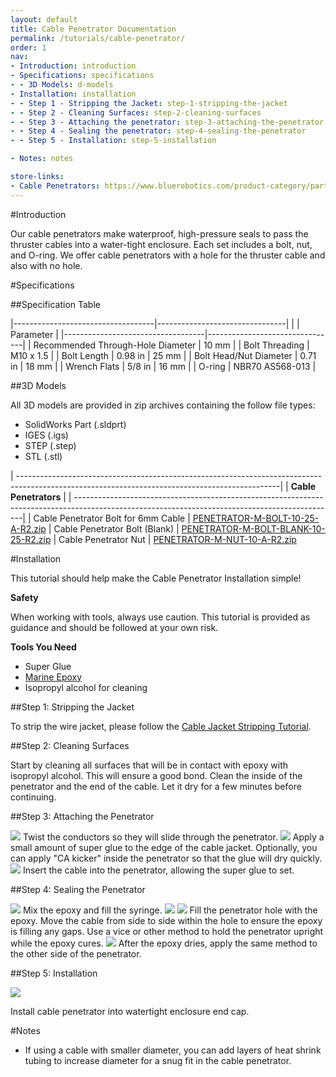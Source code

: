 ```yaml
---
layout: default
title: Cable Penetrator Documentation
permalink: /tutorials/cable-penetrator/
order: 1
nav:
- Introduction: introduction
- Specifications: specifications 
- - 3D Models: d-models
- Installation: installation
- - Step 1 - Stripping the Jacket: step-1-stripping-the-jacket
- - Step 2 - Cleaning Surfaces: step-2-cleaning-surfaces
- - Step 3 - Attaching the penetrator: step-3-attaching-the-penetrator
- - Step 4 - Sealing the penetrator: step-4-sealing-the-penetrator
- - Step 5 - Installation: step-5-installation

- Notes: notes

store-links:
- Cable Penetrators: https://www.bluerobotics.com/product-category/parts/connectors/
---
```

#Introduction

Our cable penetrators make waterproof, high-pressure seals to pass the thruster cables into a water-tight enclosure. Each set includes a bolt, nut, and O-ring. We offer cable penetrators with a hole for the thruster cable and also with no hole. 

#Specifications 

##Specification Table

|-----------------------------------|--------------------------------|
|                                   |          Parameter             |
|-----------------------------------|--------------------------------|
| Recommended Through-Hole Diameter | 10 mm                          |
| Bolt Threading                    | M10 x 1.5                      |
| Bolt Length                       | 0.98 in      | 25 mm           |
| Bolt Head/Nut Diameter            | 0.71 in      | 18 mm           |
| Wrench Flats                      | 5/8 in       | 16 mm           |
| O-ring 														| NBR70 AS568-013                |

##3D Models

All 3D models are provided in zip archives containing the follow file types:

- SolidWorks Part (.sldprt)
- IGES (.igs) 
- STEP (.step)
- STL (.stl)

| -----------------------------------------------------------------------------------------------------------------------------------------------|
|               **Cable Penetrators**                                                                                                            |
| -----------------------------------------------------------------------------------------------------------------------------------------------|
| Cable Penetrator Bolt for 6mm Cable  | [PENETRATOR-M-BOLT-10-25-A-R2.zip](http://www.bluerobotics.com/models/PENETRATOR-M-BOLT-10-25-A-R2.zip)
| Cable Penetrator Bolt (Blank)        | [PENETRATOR-M-BOLT-BLANK-10-25-R2.zip](http://www.bluerobotics.com/models/PENETRATOR-M-BOLT-BLANK-10-25-R2.zip)
| Cable Penetrator Nut                 | [PENETRATOR-M-NUT-10-A-R2.zip](http://www.bluerobotics.com/models/PENETRATOR-M-NUT-10-A-R2.zip)


#Installation

This tutorial should help make the Cable Penetrator Installation simple!

**Safety**

<i class="fa fa-exclamation-triangle fa-fw fa-2x text-warning"></i> When working with tools, always use caution. This tutorial is provided as guidance and should be followed at your own risk.

**Tools You Need**

* Super Glue
* [Marine Epoxy](https://www.bluerobotics.com/store/tools/loctite-marine-epoxy/)
* Isopropyl alcohol for cleaning

##Step 1: Stripping the Jacket

To strip the wire jacket, please follow the [Cable Jacket Stripping Tutorial](/tutorials/cable-stripping/).

##Step 2: Cleaning Surfaces

Start by cleaning all surfaces that will be in contact with epoxy with isopropyl alcohol. This will ensure a good bond. Clean the inside of the penetrator and the end of the cable. Let it dry for a few minutes before continuing.

##Step 3: Attaching the Penetrator

<img src="/assets/images/tutorials/cable-penetrator/step-1.png" class="img-responsive" style="max-width:600px" />
Twist the conductors so they will slide through the penetrator.

<img src="/assets/images/tutorials/cable-penetrator/step-2.png" class="img-responsive" style="max-width:600px" />
Apply a small amount of super glue to the edge of the cable jacket. Optionally, you can apply "CA kicker" inside the penetrator so that the glue will dry quickly.

<img src="/assets/images/tutorials/cable-penetrator/step-3.png" class="img-responsive" style="max-width:600px" />
Insert the cable into the penetrator, allowing the super glue to set.  

##Step 4: Sealing the Penetrator

<img src="/assets/images/tutorials/cable-penetrator/step-4.png" class="img-responsive" style="max-width:600px" />
Mix the epoxy and fill the syringe. 

<img src="/assets/images/tutorials/cable-penetrator/step-5.png" class="img-responsive" style="max-width:600px" />
<img src="/assets/images/tutorials/cable-penetrator/step-6.png" class="img-responsive" style="max-width:600px" />
Fill the penetrator hole with the epoxy. Move the cable from side to side within the hole to ensure the epoxy is filling any gaps. Use a vice or other method to hold the penetrator upright while the epoxy cures.

<img src="/assets/images/tutorials/cable-penetrator/step-7.png" class="img-responsive" style="max-width:600px" />
After the epoxy dries, apply the same method to the other side of the penetrator. 

##Step 5: Installation

<img src="/assets/images/tutorials/cable-penetrator/step-five.png" class="img-responsive" style="max-width:600px" />

Install cable penetrator into watertight enclosure end cap. 



#Notes

* If using a cable with smaller diameter, you can add layers of heat shrink tubing to increase diameter for a snug fit in the cable penetrator.

